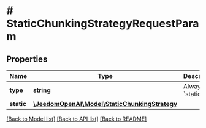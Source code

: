 # # StaticChunkingStrategyRequestParam

## Properties

Name | Type | Description | Notes
------------ | ------------- | ------------- | -------------
**type** | **string** | Always &#x60;static&#x60;. |
**static** | [**\JeedomOpenAI\Model\StaticChunkingStrategy**](StaticChunkingStrategy.md) |  |

[[Back to Model list]](../../README.md#models) [[Back to API list]](../../README.md#endpoints) [[Back to README]](../../README.md)

